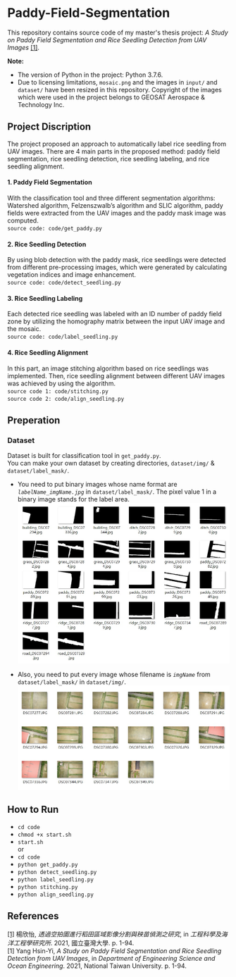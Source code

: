 # Paddy-Field-Segmentation
This repository contains source code of my master's thesis project: *A Study on Paddy Field Segmentation and Rice Seedling Detection from UAV Images* [[1]](#1).

**Note:** 
* The version of Python in the project: Python 3.7.6. 
* Due to licensing limitations, `mosaic.png` and the images in `input/` and `dataset/` have been resized in this repository. Copyright of the images which were used in the project belongs to GEOSAT Aerospace & Technology Inc. 

## Project Discription
The project proposed an approach to automatically label rice seedling from UAV images. There are 4 main parts in the proposed method: paddy field segmentation, rice seedling detection, rice seedling labeling, and rice seedling alignment.

#### 1. Paddy Field Segmentation
With the classification tool and three different segmentation algorithms: Watershed algorithm, Felzenszwalb’s algorithm and SLIC algorithm, paddy fields were extracted from the UAV images and the paddy mask image was computed.  
`source code: code/get_paddy.py`

#### 2. Rice Seedling Detection
By using blob detection with the paddy mask, rice seedlings were detected from different pre-processing images, which were generated by calculating vegetation indices and image enhancement.  
`source code: code/detect_seedling.py`

#### 3. Rice Seedling Labeling
Each detected rice seedling was labeled with an ID number of paddy field zone by utilizing the homography matrix between the input UAV image and the mosaic.  
`source code: code/label_seedling.py`

#### 4. Rice Seedling Alignment
In this part, an image stitching algorithm based on rice seedlings was implemented. Then, rice seedling alignment between different UAV images was achieved by using the algorithm.  
`source code 1: code/stitching.py`  
`source code 2: code/align_seedling.py`

## Preperation
### Dataset
Dataset is built for classification tool in `get_paddy.py`.  
You can make your own dataset by creating directories, `dataset/img/` & `dataset/label_mask/`.

* You need to put binary images whose name format are *`labelName_imgName.jpg`* in `dataset/label_mask/`. The pixel value 1 in a binary image stands for the label area.
![Example for label_img](/example_for_label_img.jpg)

* Also, you need to put every image whose filename is *`imgName`* from `dataset/label_mask/` in `dataset/img/`.
![Example for img](/example_for_img.jpg)

## How to Run
* `cd code`
* `chmod +x start.sh`
* `start.sh`  
or  
* `cd code`
* `python get_paddy.py`
* `python detect_seedling.py`
* `python label_seedling.py`
* `python stitching.py`
* `python align_seedling.py`

## References
<a href="https://www.airitilibrary.com/Publication/alDetailedMesh1?DocID=U0001-2307202014463300" id="1">[1]</a> 楊欣怡, *透過空拍圖進行稻田區域影像分割與秧苗偵測之研究*, in *工程科學及海洋工程學研究所*. 2021, 國立臺灣大學. p. 1-94.  
[1] Yang Hsin-Yi, *A Study on Paddy Field Segmentation and Rice Seedling Detection from UAV Images*, in *Department of Engineering Science and Ocean Engineering*. 2021, National Taiwan University. p. 1-94.